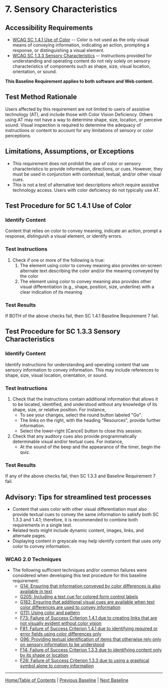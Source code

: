 # 7. Sensory Characteristics
## Accessibility Requirements
* [WCAG SC 1.4.1 Use of Color](http://www.w3.org/TR/UNDERSTANDING-WCAG20/visual-audio-contrast-without-color.html) -- Color is not used as the only visual means of conveying information, indicating an action, prompting a response, or distinguishing a visual element.
* [WCAG SC 1.3.3 Sensory Characteristics](http://www.w3.org/TR/UNDERSTANDING-WCAG20/content-structure-separation-understanding.html) -- Instructions provided for understanding and operating content do not rely solely on sensory characteristics of components such as shape, size, visual location, orientation, or sound.

**This Baseline Requirement applies to both software and Web content.**

## Test Method Rationale
Users affected by this requirement are not limited to users of assistive technology (AT), and include those with Color Vision Deficiency. Others using AT may not have a way to determine shape, size, location, or perceive sound. Visual inspection is required to determine the adequacy of instructions or content to account for any limitations of sensory or color perceptions.

## Limitations, Assumptions, or Exceptions
* This requirement does not prohibit the use of color or sensory characteristics to provide information, directions, or cues. However, they must be used in conjunction with contextual, textual, and/or other visual cues.
* This is not a test of alternative text descriptions which require assistive technology access. Users with color deficiency do not typically use AT.

## Test Procedure for SC 1.4.1 Use of Color
### Identify Content
Content that relies on color to convey meaning, indicate an action, prompt a response, 
distinguish a visual element, or identify errors. 

### Test Instructions
1. Check if one or more of the following is true:
    1. The element using color to convey meaning also provides on-screen alternate text describing the color and/or the meaning conveyed by the color
    1. The element using color to convey meaning also provides other visual differentiation (e.g., shape, position, size, underline) with a clear indication of its meaning

### Test Results
If BOTH of the above checks fail, then SC 1.4.1 Baseline Requirement 7 fail.

## Test Procedure for SC 1.3.3 Sensory Characteristics
### Identify Content
Identify instructions for understanding and operating content that use sensory information to convey information. This may include references to shape, size, visual location, orientation, or sound.

### Test Instructions
1. Check that the instructions contain additional information that allows it to be located, identified, and understood without any knowledge of its shape, size, or relative position. For instance,
    * To see your changes, select the round button labeled "Go".
    * The links on the right, with the heading "Resources", provide further information.
    * Select the lower-right [Cancel] button to close this session.
2. Check that any auditory cues also provide programmatically determinable visual and/or textual cues. For instance,
    * At the sound of the beep and the appearance of the timer, begin the quiz.

### Test Results
If any of the above checks fail, then SC 1.3.3 and Baseline Requirement 7 fail.

## Advisory: Tips for streamlined test processes
* Content that uses color with other visual differentiation must also provide textual cues to convey the same information to satisfy both SC 1.3.3 and 1.4.1; therefore, it is recommended to combine both requirements in a single test.
* Related tests might include dynamic content, images, links, and alternate pages.
* Displaying content in greyscale may help identify content that uses only color to convey information.

### WCAG 2.0 Techniques
* The following sufficient techniques and/or common failures were considered when developing this test procedure for this baseline requirement:
    * [G14: Ensuring that information conveyed by color differences is also available in text](https://www.w3.org/TR/WCAG20-TECHS/G14.html)
    * [G205: Including a text cue for colored form control labels](https://www.w3.org/TR/WCAG20-TECHS/G205.html)
    * [G182: Ensuring that additional visual cues are available when text color differences are used to convey information](https://www.w3.org/TR/WCAG20-TECHS/G182.html)
    * [G111: Using color and pattern](https://www.w3.org/TR/WCAG20-TECHS/G111.html)
    * [F73: Failure of Success Criterion 1.4.1 due to creating links that are not visually evident without color vision](https://www.w3.org/TR/WCAG20-TECHS/F73.html)
    * [F81: Failure of Success Criterion 1.4.1 due to identifying required or error fields using color differences only](https://www.w3.org/TR/WCAG20-TECHS/F81.html)
    * [G96: Providing textual identification of items that otherwise rely only on sensory information to be understood](https://www.w3.org/TR/WCAG20-TECHS/G96.html)
    * [F14: Failure of Success Criterion 1.3.3 due to identifying content only by its shape or location](https://www.w3.org/TR/WCAG20-TECHS/F14.html)
    * [F26: Failure of Success Criterion 1.3.3 due to using a graphical symbol alone to convey information](https://www.w3.org/TR/WCAG20-TECHS/F26.html)

----------------------------------------
[Home/Table of Contents](index.md) | [Previous Baseline](06Images.md) | [Next Baseline](08Contrast.md)

